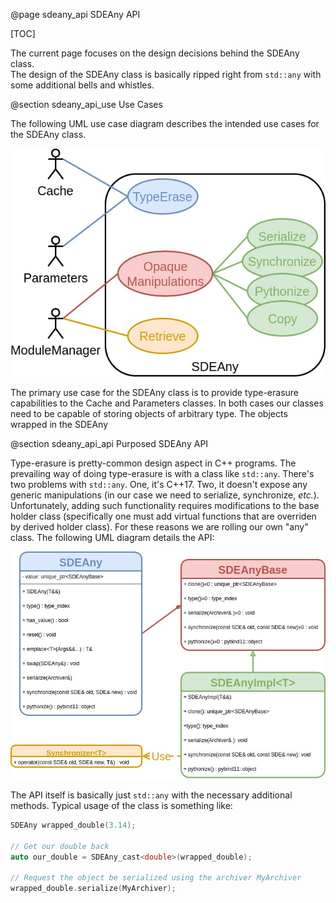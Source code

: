 @page sdeany_api SDEAny API

[TOC]

The current page focuses on the design decisions behind the SDEAny class.  
The design of the SDEAny class is basically ripped right from `std::any` with
some additional bells and whistles.

@section sdeany_api_use Use Cases

The following UML use case diagram describes the intended use cases for the 
SDEAny class.

![](uml/SDEAnyAPI_use_case.jpg)

The primary use case for the SDEAny class is to provide type-erasure 
capabilities to the Cache and Parameters classes.  In both cases our classes
need to be capable of storing objects of arbitrary type.  The objects wrapped
in the SDEAny 

@section sdeany_api_api Purposed SDEAny API

Type-erasure is pretty-common design aspect in C++ programs.  The prevailing
way of doing type-erasure is with a class like `std::any`.  There's two 
problems with `std::any`.  One, it's C++17.  Two, it doesn't expose any generic
manipulations (in our case we need to serialize, synchronize, *etc.*).  
Unfortunately, adding such functionality requires modifications to the base 
holder class (specifically one must add virtual functions that are overriden by 
derived holder class).  For these reasons we are rolling our
own "any" class.  The following UML diagram details the API:

![](uml/SDEAnyAPI_api.jpg)

The API itself is basically just `std::any` with the necessary additional 
methods.  Typical usage of the class is something like:

```.cpp
SDEAny wrapped_double(3.14);

// Get our double back
auto our_double = SDEAny_cast<double>(wrapped_double);

// Request the object be serialized using the archiver MyArchiver 
wrapped_double.serialize(MyArchiver);
```
